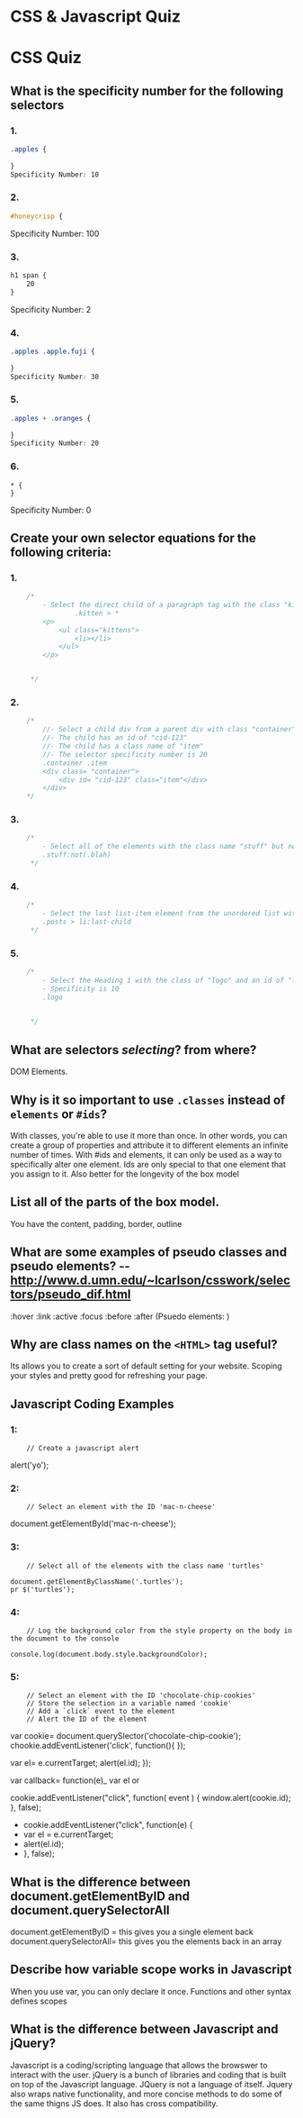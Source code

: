 # CSS & Javascript Quiz

# CSS Quiz

## What is the specificity number for the following selectors
### 1. 
```CSS
.apples {
    
}
Specificity Number: 10
```

### 2. 
```CSS
#honeycrisp {

```
Specificity Number: 100

### 3. 
```CSS
h1 span {
    20
}
```
Specificity Number: 2
### 4. 
```CSS
.apples .apple.fuji {
 
}
Specificity Number: 30
```

### 5. 
```CSS
.apples + .oranges {
    
}
Specificity Number: 20
```

### 6.
```
* {
}
```
Specificity Number: 0


## Create your own selector equations for the following criteria:

### 1. 
```css
    /*
        - Select the direct child of a paragraph tag with the class "kittens"
                .kitten > *
        <p> 
            <ul class="kittens">
                <li></li>
            </ul>
        </p>


     */
```

### 2. 
```css
    /*
        //- Select a child div from a parent div with class "container"
        //- The child has an id of "cid-123"
        //- The child has a class name of "item"
        //- The selector specificity number is 20
        .container .item 
        <div class= "container">
            <div id= "cid-123" class="item"</div>
        </div>
    */
```

### 3. 
```css
    /*
        - Select all of the elements with the class name "stuff" but not with the class name "blah"
        .stuff:not(.blah)
     */
```

### 4. 
```css
    /*
        - Select the last list-item element from the unordered list with the class name "posts"
        .posts > li:last-child
     */
```

### 5. 
```css
    /*
        - Select the Heading 1 with the class of "logo" and an id of "logo"
        - Specificity is 10
        .logo
        

     */
```

## What are selectors *selecting*? from where?
DOM Elements.
## Why is it so important to use `.classes` instead of `elements` or `#ids`?
With classes, you're able to use it more than once. In other words, you can create a group of properties and attribute it to different elements an infinite number of times. With #ids and elements, it can only be used as a way to specifically alter one element. Ids are only special to that one element that you assign to it. Also better for the longevity of the box model
## List all of the parts of the box model.
You have the content, padding, border, outline 
## What are some examples of pseudo classes and pseudo elements? -- http://www.d.umn.edu/~lcarlson/csswork/selectors/pseudo_dif.html
:hover :link :active :focus :before :after
(Psuedo elements: )
## Why are class names on the `<HTML>` tag useful?
Its allows you to create a sort of default setting for your website. Scoping your styles and pretty good for refreshing your page.


## Javascript Coding Examples

### 1: 
```JS
    // Create a javascript alert
```
alert('yo');

### 2: 
```JS
    // Select an element with the ID 'mac-n-cheese'
```
 document.getElementById('mac-n-cheese');

### 3: 
```JS
    // Select all of the elements with the class name 'turtles'
```
    document.getElementByClassName('.turtles');
    pr $('turtles');
### 4: 
```JS
    // Log the background color from the style property on the body in the document to the console
```
    console.log(document.body.style.backgroundColor);

### 5: 
```JS
    // Select an element with the ID 'chocolate-chip-cookies'
    // Store the selection in a variable named 'cookie'
    // Add a `click` event to the element
    // Alert the ID of the element
```

var cookie= document.querySlector('chocolate-chip-cookie');
chookie.addEventListener('click', function(){
});

var el= e.currentTarget;
alert(el.id);
});

var callback= function(e)_
var el  or 

 cookie.addEventListener("click", function( event ) {
     window.alert(cookie.id);
   }, false);
+  cookie.addEventListener("click", function(e) {
+    var el = e.currentTarget;
+    alert(el.id);
+  }, false);


## What is the difference between document.getElementByID and document.querySelectorAll
document.getElementByID = this gives you a single element back
document.querySelectorAll= this gives you the elements back in an array

## Describe how variable scope works in Javascript
When you use var, you can only declare it once. Functions and other syntax defines scopes
## What is the difference between Javascript and jQuery?
Javascript is a coding/scripting language that allows the browswer to interact with the user. jQuery is a bunch of libraries and coding that is built on top of the Javascript language. JQuery is not a language of itself.
Jquery also wraps native functionality, and more concise methods to do some of the same thigns JS does. It also has cross compatibility.

